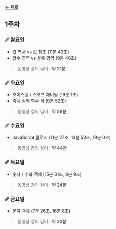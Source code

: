 [← 뒤로](./README.md)

## 1주차


### ␥ 월요일

- 값 복사 vs 값 참조 (11분 42초)
- 함수 영역 vs 블록 영역 (9분 40초)

> 동영상 강의 길이 : <b>약 21분</b>



### ␥ 화요일

- 호이스팅 / 스코프 체이닝 (19분 1초)
- 즉시 실행 함수 식 (9분 52초)

> 동영상 강의 길이 : <b>약 29분</b>



### ␥ 수요일

- JavaScript 클로저 (11분 27초, 13분 53초, 19분 0초)

> 동영상 강의 길이 : <b>약 44분</b>



### ␥ 목요일

- 숫자 / 수학 객체 (15분 31초, 8분 9초)

> 동영상 강의 길이 : <b>약 24분</b>



### ␥ 금요일

- 문자 객체 (7분 26초, 16분 8초)

> 동영상 강의 길이 : <b>약 23분</b>